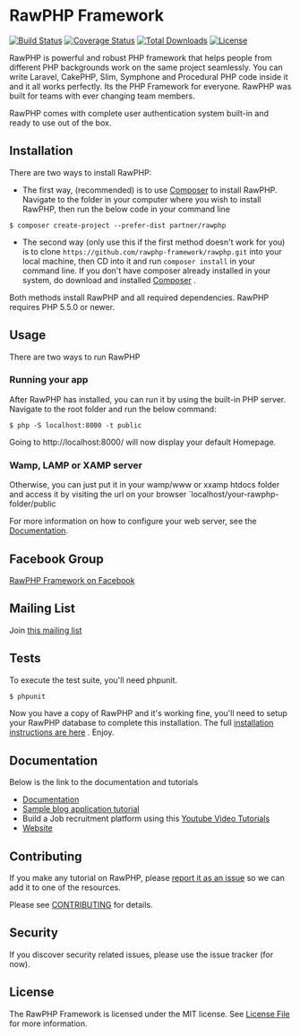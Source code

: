 # RawPHP Framework

[![Build Status](https://travis-ci.org/slimphp/Slim.svg?branch=3.x)](https://travis-ci.org/slimphp/Slim)
[![Coverage Status](https://coveralls.io/repos/github/slimphp/Slim/badge.svg?branch=3.x)](https://coveralls.io/github/slimphp/Slim?branch=3.x)
[![Total Downloads](https://poser.pugx.org/slim/slim/downloads)](https://packagist.org/packages/partner/rawphp)
[![License](https://poser.pugx.org/slim/slim/license)](https://packagist.org/packages/partner/rawphp)

RawPHP is powerful and robust PHP framework that helps people from different PHP backgrounds work on the same project seamlessly. You can write Laravel, CakePHP, Slim, Symphone and Procedural PHP code inside it and it all works perfectly. Its the PHP Framework for everyone. RawPHP was built for teams with ever changing team members.

RawPHP comes with complete user authentication system built-in and ready to use out of the box. 

## Installation
There are two ways to install RawPHP:

* The first way, (recommended) is to use [Composer](https://getcomposer.org/) to install RawPHP.
Navigate to the folder in your computer where you wish to install RawPHP, then run the below code in your command line
```
$ composer create-project --prefer-dist partner/rawphp
```

* The second way (only use this if the first method doesn't work for you) is to clone `https://github.com/rawphp-framework/rawphp.git` into your local machine, then CD into it and run `composer install` in your command line. If you don't have composer already installed in your system, do download and installed  [Composer](https://getcomposer.org/) . 


Both methods install RawPHP and all required dependencies. RawPHP requires PHP 5.5.0 or newer.

## Usage

There are two ways to run RawPHP

### Running your app
After RawPHP has installed, you can run it by using the built-in PHP server. Navigate to the root folder and run the below command:
```
$ php -S localhost:8000 -t public

```
Going to http://localhost:8000/ will now display your default Homepage.

### Wamp, LAMP or XAMP server
Otherwise, you can just put it in your wamp/www or xxamp htdocs folder and access it by visiting the url on your browser `localhost/your-rawphp-folder/public


For more information on how to configure your web server, see the [Documentation](https://www.slimframework.com/docs/start/web-servers.html).
## Facebook Group
[RawPHP Framework on Facebook](https://web.facebook.com/groups/333709167080292/?source=create_flow)

## Mailing List 
Join [this mailing list](http://eepurl.com/cXRGdD)

## Tests

To execute the test suite, you'll need phpunit.

```bash
$ phpunit
```

Now you have a copy of RawPHP and it's working fine, you'll need to setup your RawPHP database to complete this installation. The full [installation instructions are here](https://github.com/rawphp-framework/rawphp-docs/blob/master/docs/start/installation.md) . Enjoy.

## Documentation
Below is the  link to the documentation and tutorials

- [Documentation](https://github.com/rawphp-framework/rawphp-docs)
- [Sample blog application tutorial](https://github.com/rawphp-framework/RawPHP-docs/blob/master/docs/tutorial/first-app.md)
- Build a Job recruitment platform using this [Youtube Video Tutorials](https://www.youtube.com/watch?v=hzRXYrdR4m0&list=PLnBvgoOXZNCM_cxMH8rhLVch_YQbUL5el)
- [Website](https://github.com/rawphp-framework/rawphp-website)


## Contributing
If you make any tutorial on RawPHP, please [report it as an issue](https://github.com/rawphp-framework/rawphp/issues) so we can add it to one of the resources. 

Please see [CONTRIBUTING](CONTRIBUTING.md) for details.


## Security

If you discover security related issues, please use the issue tracker (for now).


## License

The RawPHP Framework is licensed under the MIT license. See [License File](LICENSE.md) for more information.

